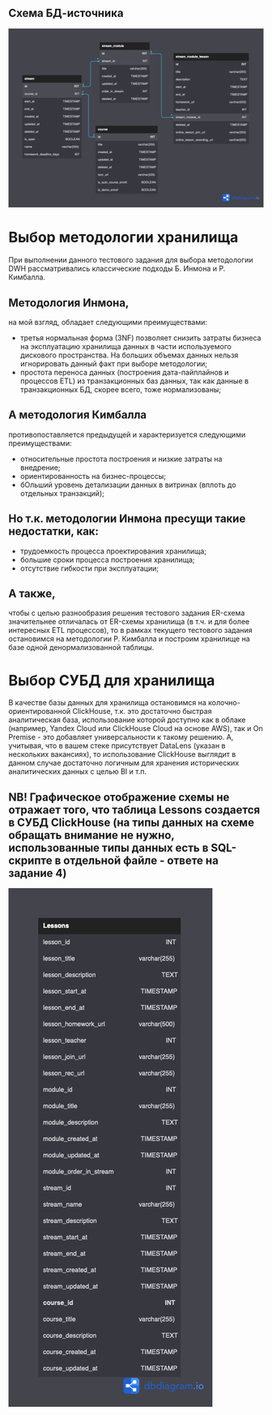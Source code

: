 ## Схема БД-источника

![Схема БД-источника](DB_schema.png)


# Выбор методологии хранилища
При выполнении данного тестового задания для выбора методологии DWH рассматривались классические подходы Б. Инмона и Р. Кимбалла.
## Методология Инмона, 
на мой взгляд, обладает следующими преимуществами:
+ третья нормальная форма (3NF) позволяет снизить затраты бизнеса на эксплуатацию хранилища данных в части используемого дискового пространства. На больших объемах данных нельзя игнорировать данный факт при выборе методологии;
+ простота переноса данных (построения дата-пайплайнов и процессов ETL) из транзакционных баз данных, так как данные в транзакционных БД, скорее всего, тоже нормализованы;

## А методология Кимбалла 
противопоставляется предыдущей и характеризуется следующими преимуществами:
+ относительные простота построения и низкие затраты на внедрение;
+ ориентированность на бизнес-процессы;
+ бОльший уровень детализации данных в витринах (вплоть до отдельных транзакций);

## Но т.к. методологии Инмона пресущи такие недостатки, как:
- трудоемкость процесса проектирования хранилища;
- большие сроки процесса построения хранилища;
- отсутствие гибкости при эксплуатации;
## А также, 
чтобы с целью разнообразия решения тестового задания ER-схема значительнее отличалась от ER-схемы хранилища (в т.ч. и для более интересных ETL процессов), то в рамках текущего тестового задания остановимся на методологии Р. Кимбалла и построим хранилище на базе одной денормализованной таблицы.

# Выбор СУБД для хранилища
В качестве базы данных для хранилища остановимся на колочно-ориентированной ClickHouse, т.к. это достаточно быстрая аналитическая база, использование которой доступно как в облаке (например, Yandex Cloud или ClickHouse Cloud на основе AWS), так и On Premise - это добавляет универсальности к такому решению. 
А, учитывая, что в вашем стеке присутствует DataLens (указан в нескольких вакансиях), то использование ClickHouse выглядит в данном случае достаточно логичным для хранения исторических аналитических данных с целью BI и т.п.

## NB! Графическое отображение схемы не отражает того, что таблица Lessons создается в СУБД ClickHouse (на типы данных на схеме обращать внимание не нужно, использованные типы данных есть в SQL-скрипте в отдельной файле - ответе на задание 4) ##

![Схема хранилища](DWH_schema.png)


